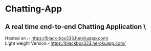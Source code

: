 # Chatting-App
## A real time end-to-end Chatting Application \
Hosted on :- https://black-box333.herokuapp.com/ \
Light weight Version:- https://blackbox333.herokuapp.com/
